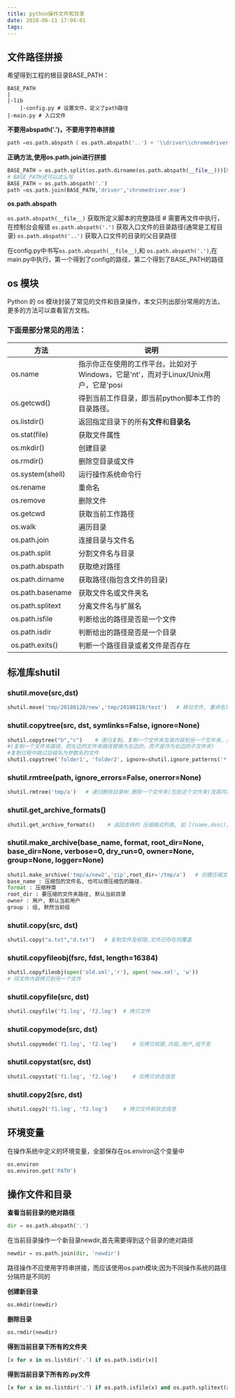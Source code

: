 ```yaml
---
title: python操作文件和目录
date: 2018-06-11 17:04:01
tags:
---
```



## 文件路径拼接

希望得到工程的根目录BASE_PATH：

```
BASE_PATH
|
|-lib
    |-config.py # 设置文件，定义了path路径
|-main.py # 入口文件
```

**不要用abspath('.')，不要用字符串拼接**

```python
path =os.path.abspath（ os.path.abspath('..') + '\\driver\\chromedriver.exe' ）
```

**正确方法,使用os.path.join进行拼接**

```python
BASE_PATH = os.path.split(os.path.dirname(os.path.abspath(__file__)))[0]
# BASE_PATH还可以这么写
BASE_PATH = os.path.abspath('.')
path =os.path.join(BASE_PATH,'driver','chromedriver.exe')
```

**os.path.abspath**

`os.path.abspath(__file__)` 获取所定义脚本的完整路径 # 需要再文件中执行，在控制台会报错
`os.path.abspath('.')` 获取入口文件的目录路径(通常是工程目录)
`os.path.abspath('..')` 获取入口文件的目录的父目录路径

在config.py中书写`os.path.abspath(__file__)`,和 `os.path.abspath('.')`,在main.py中执行，第一个得到了config的路径，第二个得到了BASE_PATH的路径


## os 模块

Python 的 os 模块封装了常见的文件和目录操作，本文只列出部分常用的方法，更多的方法可以查看官方文档。

### 下面是部分常见的用法：

|       方法       |                                         说明                                         |
|------------------|--------------------------------------------------------------------------------------|
| os.name          | 指示你正在使用的工作平台。比如对于Windows，它是'nt'，而对于Linux/Unix用户，它是'posi |
| os.getcwd()      | 得到当前工作目录，即当前python脚本工作的目录路径。                                   |
| os.listdir()     | 返回指定目录下的所有**文件**和**目录名**                                             |
| os.stat(file)    | 获取文件属性                                                                         |
| os.mkdir()       | 创建目录                                                                             |
| os.rmdir()       | 删除空目录或文件                                                                     |
| os.system(shell) | 运行操作系统命令行                                                                   |
| os.rename        | 重命名                                                                               |
| os.remove        | 删除文件                                                                             |
| os.getcwd        | 获取当前工作路径                                                                     |
| os.walk          | 遍历目录                                                                             |
| os.path.join     | 连接目录与文件名                                                                     |
| os.path.split    | 分割文件名与目录                                                                     |
| os.path.abspath  | 获取绝对路径                                                                         |
| os.path.dirname  | 获取路径(指包含文件的目录)                                                           |
| os.path.basename | 获取文件名或文件夹名                                                                 |
| os.path.splitext | 分离文件名与扩展名                                                                   |
| os.path.isfile   | 判断给出的路径是否是一个文件                                                         |
| os.path.isdir    | 判断给出的路径是否是一个目录                                                         |
| os.path.exits()  | 判断一个路径目录或者文件是否存在                                                     |




## 标准库shutil

### shutil.move(src,dst)

```python
shutil.move('tmp/20180128/new','tmp/20180128/test')   # 移动文件, 重命名等
```

### shutil.copytree(src, dst, symlinks=False, ignore=None)

```python
shutil.copytree("b","c")    # 递归复制。复制一个文件夹及其内容到另一个文件夹，另一个文件夹已存在时报错
#(复制一个文件夹路径，把左边的文件夹路径替换为右边的，而不是作为右边的子文件夹)
#复制过程中跳过后缀名为参数名的文件
shutil.copytree('folder1', 'folder2', ignore=shutil.ignore_patterns('*.py'))
```

### shutil.rmtree(path, ignore_errors=False, onerror=None)

```python
shutil.rmtree('tmp/a')   # 递归删除目录树.删除一个文件夹(包括这个文件夹)及其内容(文件夹不存在报错)
```

### shutil.get_archive_formats()

```python
shutil.get_archive_formats()    # 返回支持的 压缩格式列表, 如 [(name,desc),('tar','uncompressed tar file')],
```
### shutil.make_archive(base_name, format, root_dir=None, base_dir=None, verbose=0, dry_run=0, owner=None, group=None, logger=None)

```python
shutil.make_archive('tmp/a/new2','zip',root_dir='/tmp/a')   # 创建压缩文件,
base_name : 压缩包的文件名, 也可以使压缩包的路径.
format : 压缩种类
root_dir : 要压缩的文件夹路径, 默认当前目录
owner : 用户, 默认当前用户
group : 组, 默然当前组
```

### shutil.copy(src, dst)
```python
shutil.copy("a.txt","d.txt")   # 复制文件及权限,文件已存在则覆盖
```

### shutil.copyfileobj(fsrc, fdst, length=16384)
```python
shutil.copyfileobj(open('old.xml','r'), open('new.xml', 'w'))
# 将文件内容拷贝到另一个文件
```

### shutil.copyfile(src, dst)
```python
shutil.copyfile('f1.log', 'f2.log')  # 拷贝文件
```

### shutil.copymode(src, dst)

```python
shutil.copymode('f1.log', 'f2.log')     # 仅拷贝权限,内容,用户,组不变
```

### shutil.copystat(src, dst)
```python
shutil.copystat('f1.log', 'f2.log')     # 仅拷贝状态信息
```
### shutil.copy2(src, dst)

```python
shutil.copy2('f1.log', 'f2.log')     # 拷贝文件和状态信息
```

## 环境变量

在操作系统中定义的环境变量，全部保存在os.environ这个变量中

```python
os.environ
os.environ.get('PATH')
```

## 操作文件和目录

**查看当前目录的绝对路径**

```python
dir = os.path.abspath('.')
```

在当前目录操作一个新目录newdir,首先需要得到这个目录的绝对路径


```python
newdir = os.path.join(dir, 'newdir')
```

路径操作不应使用字符串拼接，而应该使用os.path模块;因为不同操作系统的路径分隔符是不同的

**创建新目录**

```python
os.mkdir(newdir)
```

**删除目录**

```python
os.rmdir(newdir)
```

**得到当前目录下所有的文件夹**

```python
[x for x in os.listdir('.') if os.path.isdir(x)]
```

**得到当前目录下所有的.py文件**

```python
[x for x in os.listdir('.') if os.path.isfile(x) and os.path.splitext(x)[1]=='.py']
```